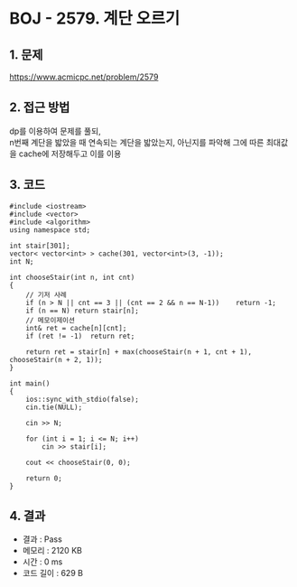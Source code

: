 # BOJ - 2579. 계단 오르기

## 1. 문제  
https://www.acmicpc.net/problem/2579
## 2. 접근 방법  
dp를 이용하여 문제를 풀되,  
n번째 계단을 밟았을 때 연속되는 계단을 밟았는지, 아닌지를 파악해 그에 따른 최대값을 cache에 저장해두고 이를 이용
## 3. 코드  
```
#include <iostream>
#include <vector>
#include <algorithm>
using namespace std;

int stair[301];
vector< vector<int> > cache(301, vector<int>(3, -1));
int N;

int chooseStair(int n, int cnt)
{
	// 기저 사례
	if (n > N || cnt == 3 || (cnt == 2 && n == N-1))	return -1;
	if (n == N)	return stair[n];
	// 메모이제이션
	int& ret = cache[n][cnt];
	if (ret != -1)	return ret;

	return ret = stair[n] + max(chooseStair(n + 1, cnt + 1), chooseStair(n + 2, 1));
}

int main()
{
	ios::sync_with_stdio(false);
	cin.tie(NULL);

	cin >> N;

	for (int i = 1; i <= N; i++)
		cin >> stair[i];

	cout << chooseStair(0, 0);

	return 0;
}
```
## 4. 결과
- 결과 : Pass
- 메모리 : 2120 KB
- 시간 : 0 ms
- 코드 길이 : 629 B